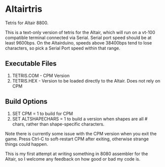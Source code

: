 # Altairtris
Tetris for Altair 8800.

This is a text-only version of tetris for the Altair, which will run on a vt-100 compatible terminal connected via Serial.
Serial port speed should be at least 9600bps. On the Altairduino, speeds above 38400bps tend to lose characters, so pick a Serial Port speed within that range.


## Executable Files

1. TETRIS.COM - CPM Version
2. TETRIS.HEX - Version to be loaded directly to the Altair. Does not rely on CPM

## Build Options
1. SET CPM = 1 to build for CPM
2. SET ALTSHAPECHARS = 1 to build a version when shapes are all # chars, rather than shape-specific characters.

Note there is currently some issue with the CPM version when you exit the game. Press Ctrl-C to soft-restart CPM after exiting, otherwise strange things could happen.

This is my first attempt at writing something in 8080 assembler for the Altair, so I welcome any feedback on how good or bad my code is.
